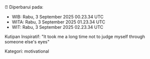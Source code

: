 ⏰ Diperbarui pada:
- WIB: Rabu, 3 September 2025 00.23.34 UTC
- WITA: Rabu, 3 September 2025 01.23.34 UTC
- WIT: Rabu, 3 September 2025 02.23.34 UTC

Kutipan Inspiratif:
"It took me a long time not to judge myself through someone else's eyes"


Kategori: motivational

